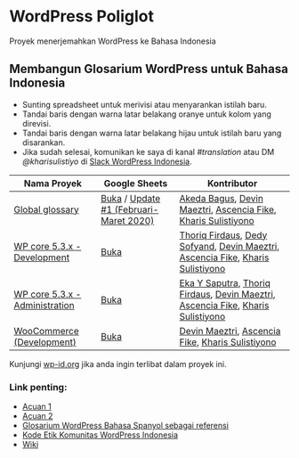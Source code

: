# WordPress Poliglot
Proyek menerjemahkan WordPress ke Bahasa Indonesia

## Membangun Glosarium WordPress untuk Bahasa Indonesia

* Sunting spreadsheet untuk merivisi atau menyarankan istilah baru.
* Tandai baris dengan warna latar belakang oranye untuk kolom yang direvisi.
* Tandai baris dengan warna latar belakang hijau untuk istilah baru yang disarankan.
* Jika sudah selesai, komunikan ke saya di kanal _#translation_ atau DM _@kharisulistiyo_ di [Slack WordPress Indonesia](https://chat.wp-id.org). 

| Nama Proyek | Google Sheets | Kontributor |
| ------------- | ------------- | ------------- |
| [Global glossary](https://translate.wordpress.org/locale/id/default/glossary/)  | [Buka](https://docs.google.com/spreadsheets/d/1RPLlfcoOwJkXSUTtAo7g00-hyP7tznl935lQJwA9ME0/edit?usp=sharing) / [Update #1 (Februari-Maret 2020)](https://docs.google.com/spreadsheets/d/1VxjqgzpOWOteI5wif8WvdBm3Uj11Lz66B95tuGXkvwI/edit?usp=sharing) | [Akeda Bagus](https://profiles.wordpress.org/akeda/),  [Devin Maeztri](https://devinmaeztri.com/), [Ascencia Fike](http://ascenciafike.com/), [Kharis Sulistiyono](https://kharis.risbl.co/) |
| [WP core 5.3.x - Development](https://translate.wordpress.org/projects/wp/dev/id/default/glossary/) | [Buka](https://docs.google.com/spreadsheets/d/1lP1HmdoKFG0_tpc6anhjbx78Lo-AA_6WcFVjmr_nk9g/edit?usp=sharing) | [Thoriq Firdaus](https://profiles.wordpress.org/tfirdaus/), [Dedy Sofyand](https://profiles.wordpress.org/sofyand/), [Devin Maeztri](https://devinmaeztri.com/), [Ascencia Fike](http://ascenciafike.com/), [Kharis Sulistiyono](https://kharis.risbl.co/) |
| [WP core 5.3.x - Administration](https://translate.wordpress.org/projects/wp/dev/admin/id/default/glossary/)  | [Buka](https://docs.google.com/spreadsheets/d/1lsZrwaLNcR8t5EteppYVvWzlYEw0rxJf-0C3AWRyuTE/edit?usp=sharing)  | [Eka Y Saputra](https://profiles.wordpress.org/ekajogja/), [Thoriq Firdaus](https://profiles.wordpress.org/tfirdaus/), [Devin Maeztri](https://devinmaeztri.com/), [Ascencia Fike](http://ascenciafike.com/), [Kharis Sulistiyono](https://kharis.risbl.co/) |
| [WooCommerce (Development)](https://translate.wordpress.org/projects/wp-plugins/woocommerce/dev/id/default/glossary/) | [Buka](https://docs.google.com/spreadsheets/d/19MVPnSPCopndQGh_1t3YCqIuQ5-hCWyd_8NNBj19yHQ/edit?usp=sharing) | [Devin Maeztri](https://devinmaeztri.com/), [Ascencia Fike](http://ascenciafike.com/), [Kharis Sulistiyono](https://kharis.risbl.co/) |

Kunjungi [wp-id.org](https://wp-id.org/category/terjemahan/) jika anda ingin terlibat dalam proyek ini. 

### Link penting: 

* [Acuan 1](https://docs.google.com/spreadsheets/d/1-Coz3zEHpPwsgcW0ZTe5SFeYqnMrPU6WxB2DyYD_HHg/edit#gid=0)
* [Acuan 2](https://docs.google.com/spreadsheets/d/1skiERLuSCepfWRkAS4sLa9PlddsjD6rhOxD4Ibob_DI/edit#gid=1322823941)
* [Glosarium WordPress Bahasa Spanyol sebagai referensi](https://translate.wordpress.org/locale/es/default/glossary/)
* [Kode Etik Komunitas WordPress Indonesia](https://wp-id.org/kode-etik-komunitas-wordpress-indonesia/)
* [Wiki](https://github.com/kharissulistiyo/WP-Bahasa-Indonesia/wiki)
